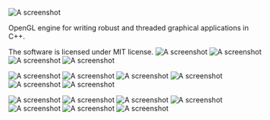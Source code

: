 ![A screenshot](http://i.imgur.com/jPEifJr.png "The awesome logo")

OpenGL engine for writing robust and threaded graphical applications in C++.

The software is licensed under MIT license.
![A screenshot](http://i.imgur.com/imAMSdX.jpg "Screenshot")
![A screenshot](http://i.imgur.com/W97smrR.jpg "Screenshot")
![A screenshot](http://i.imgur.com/Ljo5obv.jpg "Screenshot")
![A screenshot](http://i.imgur.com/qE896oQ.jpg "Screenshot")

![A screenshot](http://i.imgur.com/5DgOIFM.jpg "Screenshot")
![A screenshot](http://i.imgur.com/v7FyUUi.jpg "Screenshot")
![A screenshot](http://i.imgur.com/LzICARx.jpg "Screenshot")
![A screenshot](http://i.imgur.com/fnmUeGE.jpg "Screenshot")
![A screenshot](http://i.imgur.com/wHpJKiW.jpg "Screenshot")
![A screenshot](http://i.imgur.com/ya2WYS2.jpg "Screenshot")

![A screenshot](http://i.imgur.com/OPC6bhF.jpg "Screenshot")
![A screenshot](http://i.imgur.com/pdMSj3Z.jpg "Screenshot")
![A screenshot](http://i.imgur.com/DvNsH2M.jpg "Screenshot")
![A screenshot](http://i.imgur.com/58qYi1D.jpg "Screenshot")
![A screenshot](http://i.imgur.com/RLWOXI6.jpg "Screenshot")
![A screenshot](http://i.imgur.com/tSjYeWb.jpg "Screenshot")
![A screenshot](http://i.imgur.com/iuNmytR.jpg "Screenshot")
